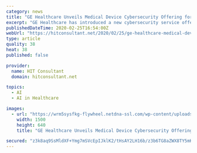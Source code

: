 ```yaml
---
category: news
title: "GE Healthcare Unveils Medical Device Cybersecurity Offering for Hospitals"
excerpt: "GE Healthcare has introduced a new cybersecurity service offering that brings together medical device expertise, artificial intelligence and process management tools to help hospital groups in their fight against cybersecurity threats. The new solution, called Skeye, augments hospitals’ existing resources and capabilities by providing ..."
publishedDateTime: 2020-02-25T16:54:00Z
webUrl: "https://hitconsultant.net/2020/02/25/ge-healthcare-medical-device-cybersecurity-skeye/"
type: article
quality: 38
heat: 38
published: false

provider:
  name: HIT Consultant
  domain: hitconsultant.net

topics:
  - AI
  - AI in Healthcare

images:
  - url: "https://wrm5sysfkg-flywheel.netdna-ssl.com/wp-content/uploads/2020/02/GE-Healthcare-Unveils-Skeye-1500x640.png"
    width: 1500
    height: 640
    title: "GE Healthcare Unveils Medical Device Cybersecurity Offering for Hospitals"

secured: "z3k8aq9SsMldXF+Ymg7mSVcEpIJklK2/tHsAY2LH16b/z3b6TG8aZWX8TY5mKKhzIvi+a3/4qWbeIaAbMGaQH72yr+u26SSyc8qGMKuQiz64QcDyswt2Xfsq/rFHDTr+4LK4A9roWBr/cSVV7cHQ0AZRJCne9rEsXPk7T1LKUub2Mb+k7cKZIq5IFwxyV5R3uRDI9QyoDUlSyXyL7K65BdLzaUNyXOaK8fA0Ay1NbK7TCwxU4mP+fTZeDJOZrnWayIiSOctXnv2YFHcHvdOsMFFBO7ec6xDIWW52XmJIAohnN76JXq12Q/CW7zDo+g/x;sZRos5Wy3lxFxok+9E79FA=="
---
```


